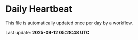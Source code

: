 # Daily Heartbeat
This file is automatically updated once per day by a workflow.

Last update: **2025-09-12 05:28:48 UTC**

